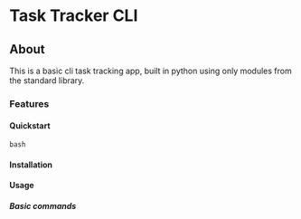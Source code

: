 # Task Tracker CLI

## About 
This is a basic cli task tracking app, built in python using only modules from the standard library. 


### Features


#### Quickstart
```
bash
```

#### Installation

#### Usage

##### Basic commands